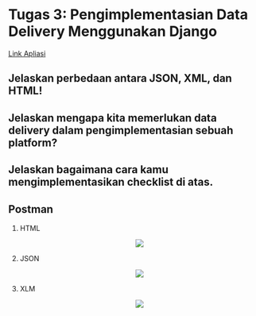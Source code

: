 # Tugas 3: Pengimplementasian Data Delivery Menggunakan Django

[Link Apliasi](https://webggniboss.herokuapp.com/mywatchlist/html/)

## Jelaskan perbedaan antara JSON, XML, dan HTML!



## Jelaskan mengapa kita memerlukan data delivery dalam pengimplementasian sebuah platform?



## Jelaskan bagaimana cara kamu mengimplementasikan checklist di atas.


## Postman

1. HTML 
    <p align="center"><img src= "https://user-images.githubusercontent.com/95991754/191644934-f7cdaaad-2a9e-4022-91df-977edba705ec.jpg"/></p>

2. JSON
    <p align="center"><img src= "https://user-images.githubusercontent.com/95991754/191645024-126d2219-2583-4073-a607-a666afbb8971.jpg"/></p>

3. XLM
    <p align="center"><img src= "https://user-images.githubusercontent.com/95991754/191645054-de92b121-eef8-4d32-92d7-c50dc72cffca.jpg"/></p>